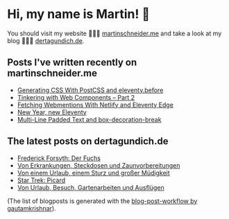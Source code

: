 # Hi, my name is Martin! 👋 
You should visit my website 👨🏼‍💻  [martinschneider.me](https://martinschneider.me) and take a look at my blog 🤷🏼‍♂️ [dertagundich.de](https://www.dertagundich.de).

## Posts I've written recently on martinschneider.me
<!-- MSME-POST-LIST:START -->
- [Generating CSS With PostCSS and eleventy.before](https://martinschneider.me/articles/generating-css-with-postcss-and-eleventy-before/)
- [Tinkering with Web Components – Part 2](https://martinschneider.me/articles/tinkering-with-web-components-part-2/)
- [Fetching Webmentions With Netlify and Eleventy Edge](https://martinschneider.me/articles/fetching-webmentions-with-netlify-and-eleventy-edge/)
- [New Year, new Eleventy](https://martinschneider.me/articles/new-year-new-eleventy/)
- [Multi-Line Padded Text and box-decoration-break](https://martinschneider.me/articles/multi-line-padded-text-and-box-decoration-break/)
<!-- MSME-POST-LIST:END -->

## The latest posts on dertagundich.de
<!-- DTUI-POST-LIST:START -->
- [Frederick Forsyth: Der Fuchs](https://www.dertagundich.de/blog/2023/08/frederick-forsyth-der-fuchs)
- [Von Erkrankungen, Steckdosen und Zaunvorbereitungen](https://www.dertagundich.de/blog/2023/08/von-erkrankungen-steckdosen-und-zaunvorbereitungen)
- [Von einem Urlaub, einem Sturz und großer Müdigkeit](https://www.dertagundich.de/blog/2023/07/von-einem-urlaub-einem-sturz-und-grosser-mudigkeit)
- [Star Trek: Picard](https://www.dertagundich.de/blog/2023/07/star-trek-picard)
- [Von Urlaub, Besuch, Gartenarbeiten und Ausflügen](https://www.dertagundich.de/blog/2023/07/von-urlaub-besuch-gartenarbeiten-und-ausflugen)
<!-- DTUI-POST-LIST:END -->

(The list of blogposts is generated with the [blog-post-workflow by gautamkrishnar](https://github.com/gautamkrishnar/blog-post-workflow)).
